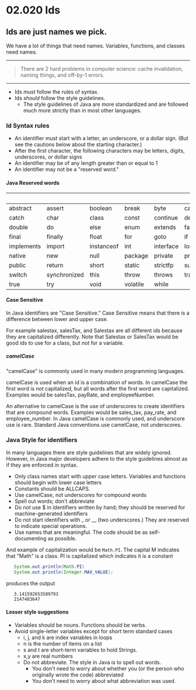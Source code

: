 # 02.020 Ids
## Ids are just names we pick.

We have a lot of things that need names.  Variables, functions, and classes need names.

----
> There are 2 hard problems in computer science: cache invalidation, naming things, and off-by-1 errors.
----

* Ids *must* follow the rules of syntax.
* Ids *should* follow the style guidelines.  
   * The style guidelines of Java are more standardized and are followed much more strictly than in most other languages.

### Id Syntax rules

* An identifier must start with a letter, an underscore, or a dollar sign. (But see the cautions below about the starting character.)
* After the first character, the following characters may be letters, digits, underscores, or dollar signs
* An identifier may be of any length greater than or equal to 1
* An identifier may not be a "reserved word."  

#### **Java Reserved words**

&nbsp;|&nbsp;|&nbsp;|&nbsp;|&nbsp;|&nbsp;
---|---|---|---|---|---
abstract | assert | boolean | break | byte | case
catch | char | class | const | continue | default
double | do | else | enum | extends | false
final | finally | float | for | goto | if
implements | import | instanceof | int | interface | long
native | new | null | package | private | protected
public | return | short | static | strictfp | super
switch | synchronized | this | throw | throws | transient
true | try | void | volatile | while |&nbsp;


#### Case Sensitive

In Java identifiers are "Case Sensitive."  Case Sensitive means that there is a difference between lower and upper case.

For example salestax, salesTax, and Salestax are all different ids because they are capitalized differently.  Note that Salestax or SalesTax would be good ids to use for a class, but not for a variable.

##### camelCase

"camelCase" is commonly used in many modern programming languages.

camelCase is used when an id is a combination of words.  In camelCase the first word is *not* capitalized, but all words after the first word are capitalized.  Examples would be salesTax, payRate, and employeeNumber.

An alternative to camelCase is the use of underscores to create identifiers that are compound words.  Examples would be sales_tax, pay_rate, and employee_number.  In Java camelCase is commonly used, and underscore use is rare.  Standard Java conventions use camelCase, not underscores.

### Java Style for identifiers

In many languages there are style guidelines that are widely ignored.  However, in Java major developers adhere to the style guidelines almost as if they are enforced in syntax.

* Only class names start with upper case letters.  Variables and functions should begin with lower case letters
* Constants should be ALLCAPS.
* Use camelCase, not underscores for compound words
* Spell out words; don't abbreviate
* Do not use $ in identifiers written by hand; they should be reserved for machine-generated identifiers
* Do not start identifiers with _ or __ (two underscores.)  They are reserved to indicate special operations.
* Use names that are meaningful.  The code should be as self-documenting as possible.

And example of capitalization would be ```Math.PI```. The capital M indicates that "Math" is a class.  PI is capitalized which indicates it is a constant

```java
   System.out.println(Math.PI)
   System.out.println(Integer.MAX_VALUE);
```
produces the output
```text
   3.141592653589793
   2147483647
```
#### Lesser style suggestions

* Variables should be nouns.  Functions should be verbs.
* Avoid single-letter variables except for short term standard cases
   * i, j, and k are index variables in loops
   * n is the number of items on a list
   * s and t are short-term variables to hold Strings.
   * x,y are real numbers
   * Do not abbreviate.  The style in Java is to spell out words.
     * You don't need to worry about whether you (or the person who originally wrote the code) abbreviated
     * You don't need to worry about what abbreviation was used.
   